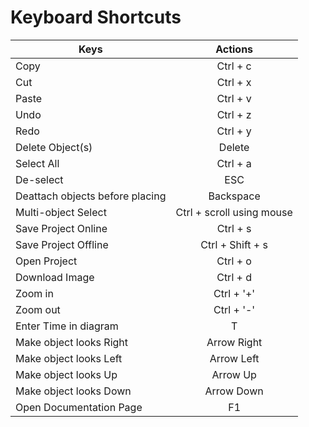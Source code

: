 # Keyboard Shortcuts

| Keys                         | Actions                     |
|------------------------------|:----------------------------:|
| Copy                         | Ctrl + c                    |
| Cut                          | Ctrl + x                    |
| Paste                        | Ctrl + v                    |
| Undo                         | Ctrl + z                    |
| Redo                         | Ctrl + y                    |
| Delete Object(s)             | Delete                      |
| Select All                   | Ctrl + a                    |
| De-select                    | ESC                         |
| Deattach objects before placing | Backspace                 |
| Multi-object Select          | Ctrl + scroll using mouse   |
| Save Project Online          | Ctrl + s                    |
| Save Project Offline         | Ctrl + Shift + s            |
| Open Project                 | Ctrl + o                    |
| Download Image               | Ctrl + d                    |
| Zoom in                      | Ctrl + '+'                  |
| Zoom out                     | Ctrl + '-'                  |
| Enter Time in diagram        | T                           |
| Make object looks Right      | Arrow Right                 |
| Make object looks Left       | Arrow Left                  |
| Make object looks Up         | Arrow Up                    |
| Make object looks Down       | Arrow Down                  |
| Open Documentation Page      | F1                          |
